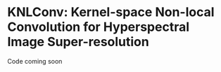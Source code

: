 # KNLConv: Kernel-space Non-local Convolution for Hyperspectral Image Super-resolution
Code coming soon
